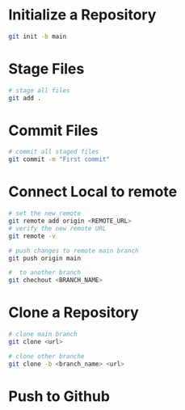 # Initialize a Repository

```bash
git init -b main
```

# Stage Files

```bash
# stage all files
git add .
```

# Commit Files

```bash
# commit all staged files
git commit -m "First commit"
```

# Connect Local to remote

```bash
# set the new remote
git remote add origin <REMOTE_URL>
# verify the new remote URL
git remote -v

# push changes to remote main branch
git push origin main

#  to another branch
git chechout <BRANCH_NAME>
```



# Clone a Repository

```bash
# clone main branch
git clone <url>

# clone other branche
git clone -b <branch_name> <url>
```

# Push to Github

